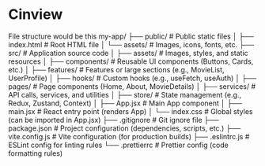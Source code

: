 # Cinview

File structure would be this
my-app/
├── public/                   # Public static files
│   ├── index.html            # Root HTML file
│   └── assets/               # Images, icons, fonts, etc.
├── src/                      # Application source code
│   ├── assets/               # Images, styles, and static resources
│   ├── components/           # Reusable UI components (Buttons, Cards, etc.)
│   ├── features/             # Features or large sections (e.g., MovieList, UserProfile)
│   ├── hooks/                # Custom hooks (e.g., useFetch, useAuth)
│   ├── pages/                # Page components (Home, About, MovieDetails)
│   ├── services/             # API calls, services, and utilities
│   ├── store/                # State management (e.g., Redux, Zustand, Context)
│   ├── App.jsx               # Main App component
│   ├── main.jsx              # React entry point (renders App)
│   └── index.css             # Global styles (can be imported in App.jsx)
├── .gitignore                # Git ignore file
├── package.json              # Project configuration (dependencies, scripts, etc.)
├── vite.config.js            # Vite configuration (for production builds)
├── .eslintrc.js              # ESLint config for linting rules
└── .prettierrc               # Prettier config (code formatting rules)

